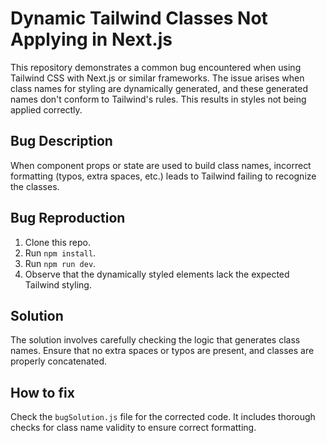 # Dynamic Tailwind Classes Not Applying in Next.js

This repository demonstrates a common bug encountered when using Tailwind CSS with Next.js or similar frameworks. The issue arises when class names for styling are dynamically generated, and these generated names don't conform to Tailwind's rules. This results in styles not being applied correctly.

## Bug Description
When component props or state are used to build class names, incorrect formatting (typos, extra spaces, etc.) leads to Tailwind failing to recognize the classes.

## Bug Reproduction
1. Clone this repo.
2. Run `npm install`.
3. Run `npm run dev`.
4. Observe that the dynamically styled elements lack the expected Tailwind styling.

## Solution
The solution involves carefully checking the logic that generates class names. Ensure that no extra spaces or typos are present, and classes are properly concatenated.

## How to fix
Check the `bugSolution.js` file for the corrected code.  It includes thorough checks for class name validity to ensure correct formatting.